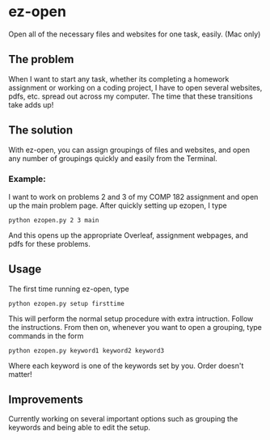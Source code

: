 # ez-open
Open all of the necessary files and websites for one task, easily. (Mac only)

## The problem
When I want to start any task, whether its completing a homework assignment or working on a coding project, I have to open several websites, pdfs, etc. spread out across my computer. The time that these transitions take adds up!

## The solution
With ez-open, you can assign groupings of files and websites, and open any number of groupings quickly and easily from the Terminal.

### Example:

I want to work on problems 2 and 3 of my COMP 182 assignment and open up the main problem page. After quickly setting up ezopen, I type

`python ezopen.py 2 3 main`

And this opens up the appropriate Overleaf, assignment webpages, and pdfs for these problems.

## Usage
The first time running ez-open, type

`python ezopen.py setup firsttime`

This will perform the normal setup procedure with extra intruction. Follow the instructions. From then on, whenever you want to open a grouping, type commands in the form

`python ezopen.py keyword1 keyword2 keyword3`

Where each keyword is one of the keywords set by you. Order doesn't matter!

## Improvements
Currently working on several important options such as grouping the keywords and being able to edit the setup.

